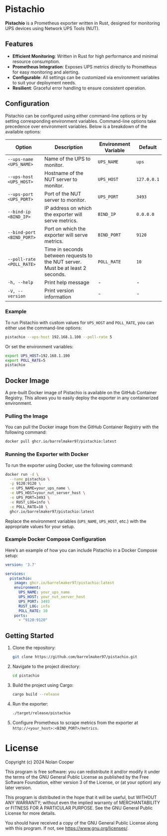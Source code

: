 # Pistachio
**Pistachio** is a Prometheus exporter written in Rust, designed for monitoring UPS devices using Network UPS Tools (NUT).

## Features

- **Efficient Monitoring**: Written in Rust for high performance and minimal resource consumption.
- **Prometheus Integration**: Exposes UPS metrics directly to Prometheus for easy monitoring and alerting.
- **Configurable**: All settings can be customized via environment variables to suit your deployment needs.
- **Resilient**: Graceful error handling to ensure consistent operation.

## Configuration

Pistachio can be configured using either command-line options or by setting corresponding environment variables.
Command-line options take precedence over environment variables.
Below is a breakdown of the available options:

| Option                    | Description                                                                     | Environment Variable | Default     |
|---------------------------|---------------------------------------------------------------------------------|----------------------|-------------|
| `--ups-name <UPS_NAME>`   | Name of the UPS to monitor.                                                     | `UPS_NAME`           | `ups`       |
| `--ups-host <UPS_HOST>`   | Hostname of the NUT server to monitor.                                          | `UPS_HOST`           | `127.0.0.1` |
| `--ups-port <UPS_PORT>`   | Port of the NUT server to monitor.                                              | `UPS_PORT`           | `3493`      |
| `--bind-ip <BIND_IP>`     | IP address on which the exporter will serve metrics.                            | `BIND_IP`            | `0.0.0.0`   |
| `--bind-port <BIND_PORT>` | Port on which the exporter will serve metrics.                                  | `BIND_PORT`          | `9120`      |
| `--poll-rate <POLL_RATE>` | Time in seconds between requests to the NUT server. Must be at least 2 seconds. | `POLL_RATE`          | `10`        |
| `-h, --help`              | Print help message                                                              | -                    | -           |
| `-V, --version`           | Print version information                                                       | -                    | -           |

### Example

To run Pistachio with custom values for `UPS_HOST` and `POLL_RATE`, you can either use the command-line options:

```bash
pistachio --ups-host 192.168.1.100 --poll-rate 5
```

Or set the environment variables:

```bash
export UPS_HOST=192.168.1.100
export POLL_RATE=5
pistachio
```

## Docker Image

A pre-built Docker image of Pistachio is available on the GitHub Container Registry.
This allows you to easily deploy the exporter in any containerized environment.

### Pulling the Image

You can pull the Docker image from the GitHub Container Registry with the following command:

```bash
docker pull ghcr.io/barrelmaker97/pistachio:latest
```

### Running the Exporter with Docker

To run the exporter using Docker, use the following command:

```bash
docker run -d \
  --name pistachio \
  -p 9120:9120 \
  -e UPS_NAME=your_ups_name \
  -e UPS_HOST=your_nut_server_host \
  -e UPS_PORT=3493 \
  -e RUST_LOG=info \
  -e POLL_RATE=10 \
  ghcr.io/barrelmaker97/pistachio:latest
```

Replace the environment variables (`UPS_NAME`, `UPS_HOST`, etc.) with the appropriate values for your setup.

### Example Docker Compose Configuration

Here’s an example of how you can include Pistachio in a Docker Compose setup:

```yaml
version: '3.7'

services:
  pistachio:
    image: ghcr.io/barrelmaker97/pistachio:latest
    environment:
      UPS_NAME: your_ups_name
      UPS_HOST: your_nut_server_host
      UPS_PORT: 3493
      RUST_LOG: info
      POLL_RATE: 10
    ports:
      - "9120:9120"
```

## Getting Started

1. Clone the repository:
    ```bash
    git clone https://github.com/barrelmaker97/pistachio.git
    ```

2. Navigate to the project directory:
    ```bash
    cd pistachio
    ```

3. Build the project using Cargo:
    ```bash
    cargo build --release
    ```

4. Run the exporter:
    ```bash
    ./target/release/pistachio
    ```

5. Configure Prometheus to scrape metrics from the exporter at `http://<your_host>:<BIND_PORT>/metrics`.

# License

Copyright (c) 2024 Nolan Cooper

This program is free software: you can redistribute it and/or modify
it under the terms of the GNU General Public License as published by
the Free Software Foundation, either version 3 of the License, or
(at your option) any later version.

This program is distributed in the hope that it will be useful,
but WITHOUT ANY WARRANTY; without even the implied warranty of
MERCHANTABILITY or FITNESS FOR A PARTICULAR PURPOSE. See the
GNU General Public License for more details.

You should have received a copy of the GNU General Public License
along with this program. If not, see <https://www.gnu.org/licenses/>.
